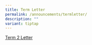 ```yaml
---
title: Term Letter
permalink: /announcements/termletter/
description: ""
variant: tiptap
---
```

<p><a href="/files/Term Letters/2025/2025_Term_2_Letter.pdf" rel="noopener nofollow" target="_blank">Term 2 Letter</a>
</p>
